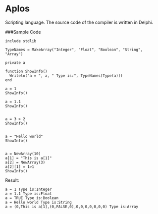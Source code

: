 Aplos
=====

Scripting language. The source code of the compiler is written in Delphi.

###Sample Code
```
include stdlib

TypeNames = MakeArray("Integer", "Float", "Boolean", "String", "Array")

private a

function ShowInfo()
  Writeln("a = ", a, " Type is:", TypeNames[Type(a)])
end

a = 1
ShowInfo()

a = 1.1
ShowInfo()


a = 3 > 2
ShowInfo()


a = "Hello world"
ShowInfo()


a = NewArray(10)
a[1] = "This is a[1]"
a[2] = NewArray(3)
a[2][1] = 1>1
ShowInfo()
```
Result:
```
a = 1 Type is:Integer
a = 1.1 Type is:Float
a = TRUE Type is:Boolean
a = Hello world Type is:String
a = (0,This is a[1],(0,FALSE,0),0,0,0,0,0,0,0) Type is:Array
```


